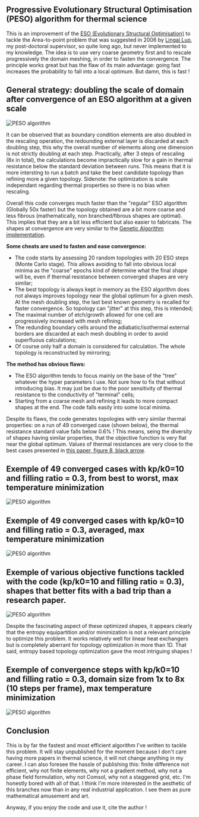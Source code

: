 ## Progressive Evolutionary Structural Optimisation (PESO) algorithm for thermal science

This is an improvement of the [ESO (Evolutionary Structural Optimisation)](https://github.com/Raphael-Boichot/Evolutionary-structural-optimisation-algorithm) to tackle the Area-to-point problem that was suggested in 2006 by [Lingai Luo](https://scholar.google.fr/citations?user=2Q79jugAAAAJ&hl=fr), my post-doctoral supervisor, so quite long ago, but never implemented to my knowledge. The idea is to use very coarse geometry first and to rescale progressively the domain meshing, in order to fasten the convergence. The principle works great but has the flaw of its main advantage: going fast increases the probability to fall into a local optimum. But damn, this is fast !

## General strategy: doubling the scale of domain after convergence of an ESO algorithm at a given scale

![PESO algorithm](Pictures/Strategy.png)

It can be observed that as boundary condition elements are also doubled in the rescaling operation, the redounding external layer is discarded at each doubling step, this why the overall number of elements along one dimension is not strictly doubling at each step. Practically, after 3 steps of rescaling (8x in total), the calculations become impractically slow for a gain in thermal resistance below the standard deviation between runs. This means that it is more intersting to run a batch and take the best candidate topology than refining more a given topology. Sidenote: the optimization is scale independant regarding thermal properties so there is no bias when rescaling.

Overall this code converges much faster than the "regular" ESO algorithm (Globally 50x faster) but the topology obtained are a bit more coarse and less fibrous (mathematically, non branched/fibrous shapes are optimal). This implies that they are a bit less efficient but also easier to fabricate. The shapes at convergence are very similar to the [Genetic Algorithm implementation](https://github.com/Raphael-Boichot/A-genetic-algorithm-for-topology-optimization-of-area-to-point-heat-conduction-problem).

**Some cheats are used to fasten and ease convergence:**
- The code starts by assessing 20 random topologies with 20 ESO steps (Monte Carlo stage). This allows avoiding to fall into obvious local minima as the "coarse" epochs kind of determine what the final shape will be, even if thermal resistance between converged shapes are very similar;
- The best topology is always kept in memory as the ESO algorithm does not always improves topology near the global optimum for a given mesh. At the mesh doubling step, the last best known geometry is recalled for faster convergence. So topology can "jitter" at this step, this is intended;
- The maximal number of etch/growth allowed for one cell are progressively increased with mesh refining;
- The redunding boundary cells around the adiabatic/isothermal external borders are discarded at each mesh doubling in order to avoid superfluous calculations;
- Of course only half a domain is considered for calculation. The whole topology is reconstructed by mirroring;

**The method has obvious flaws:**
- The ESO algorithm tends to focus mainly on the base of the "tree" whatever the hyper parameters I use. Not sure how to fix that without introducing bias. It may just be due to the poor sensitivity of thermal resistance to the conductivity of "terminal" cells;
- Starting from a coarse mesh and refining it leads to more compact shapes at the end. The code falls easily into some local minima.

Despite its flaws, the code generates topologies with very similar thermal properties: on a run of 49 converged case (shown below), the thermal resistance standard value falls below 0.6% ! This means, seing the diversity of shapes having similar properties, that the objective function is very flat near the global optimum. Values of thermal resistances are very close to the best cases presented in [this paper, figure 8, black arrow](https://github.com/Raphael-Boichot/A-genetic-algorithm-for-topology-optimization-of-area-to-point-heat-conduction-problem/blob/main/2016-IJTS-BOICHOT.pdf).

## Exemple of 49 converged cases with kp/k0=10 and filling ratio = 0.3, from best to worst, max temperature minimization

![PESO algorithm](Pictures/Animated.gif)

## Exemple of 49 converged cases with kp/k0=10 and filling ratio = 0.3, averaged, max temperature minimization

![PESO algorithm](Pictures/Average.png)

## Exemple of various objective functions tackled with the code (kp/k0=10 and filling ratio = 0.3), shapes that better fits with a bad trip than a research paper.

![PESO algorithm](Pictures/Art_forms_in_nature.png)

Despite the fascinating aspect of these optimized shapes, it appears clearly that the entropy equipartition and/or minimization is not a relevant principle to optimize this problem. It works relatively well for linear heat exchangers but is completely aberrant for topology optimization in more than 1D. That said, entropy based topology optimization gave the most intriguing shapes !

## Exemple of convergence steps with kp/k0=10 and filling ratio = 0.3, domain size from 1x to 8x (10 steps per frame), max temperature minimization

![PESO algorithm](Pictures/Figure.gif)

## Conclusion

This is by far the fastest and most efficient algorithm I've written to tackle this problem. It will stay unpublished for the moment because I don't care having more papers in thermal science, it will not change anything in my career. I can also foresee the hassle of publishing this: finite difference not efficient, why not finite elements, why not a gradient method, why not a phase field formulation, why not Comsol, why not a staggered grid, etc. I'm honestly bored with all of that. I think I'm more interested in the aesthetic of this branches now than in any real industrial application. I see them as pure mathematical amusement and art.

Anyway, if you enjoy the code and use it, cite the author !

